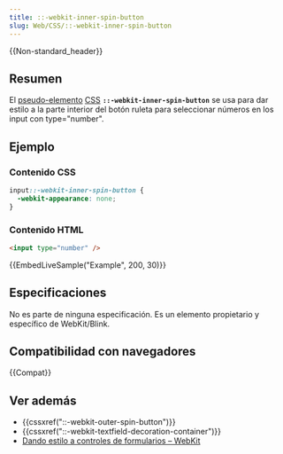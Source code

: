 ```yaml
---
title: ::-webkit-inner-spin-button
slug: Web/CSS/::-webkit-inner-spin-button
---
```


{{Non-standard_header}}

## Resumen

El [pseudo-elemento](/es/docs/Web/CSS/Pseudo-elements) [CSS](/es/docs/Web/CSS) **`::-webkit-inner-spin-button`** se usa para dar estilo a la parte interior del botón ruleta para seleccionar números en los input con type="number".

## Ejemplo

### Contenido CSS

```css
input::-webkit-inner-spin-button {
  -webkit-appearance: none;
}
```

### Contenido HTML

```html
<input type="number" />
```

{{EmbedLiveSample("Example", 200, 30)}}

## Especificaciones

No es parte de ninguna especificación. Es un elemento propietario y específico de WebKit/Blink.

## Compatibilidad con navegadores

{{Compat}}

## Ver además

- {{cssxref("::-webkit-outer-spin-button")}}
- {{cssxref("::-webkit-textfield-decoration-container")}}
- [Dando estilo a controles de formularios – WebKit](http://trac.webkit.org/wiki/Styling%20Form%20Controls#inputelement)
